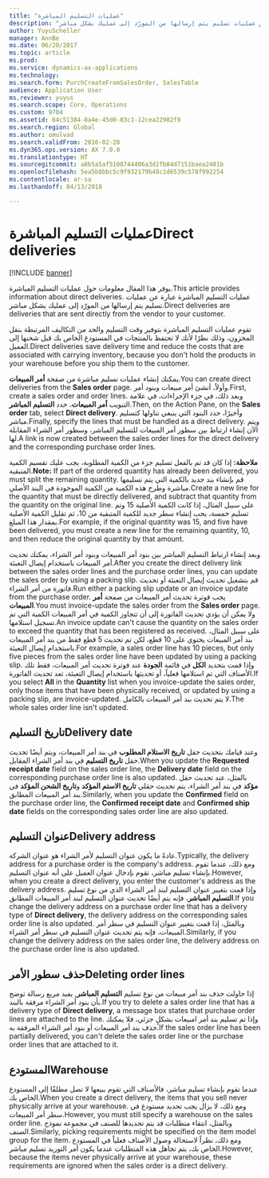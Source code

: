```yaml
---
title: "عمليات التسليم المباشرة"
description: "يوفر هذا المقال معلومات حول عمليات التسليم المباشرة‬. عمليات التسليم المباشرة‬ عبارة عن عمليات تسليم يتم إرسالها من المورّد إلى عمليك بشكل مباشر."
author: YuyuScheller
manager: AnnBe
ms.date: 06/20/2017
ms.topic: article
ms.prod: 
ms.service: dynamics-ax-applications
ms.technology: 
ms.search.form: PurchCreateFromSalesOrder, SalesTable
audience: Application User
ms.reviewer: yuyus
ms.search.scope: Core, Operations
ms.custom: 9704
ms.assetid: 64c51384-8a4e-45d0-83c1-12cea22902f9
ms.search.region: Global
ms.author: omulvad
ms.search.validFrom: 2016-02-28
ms.dyn365.ops.version: AX 7.0.0
ms.translationtype: HT
ms.sourcegitcommit: a8b5a5af5108744406a3d2fb84d7151baea2481b
ms.openlocfilehash: 5ea5b8bbc5c9f932179b48c1d6539c578f992254
ms.contentlocale: ar-sa
ms.lasthandoff: 04/13/2018

---
```


# <a name="direct-deliveries"></a><span data-ttu-id="f1d1d-104">عمليات التسليم المباشرة</span><span class="sxs-lookup"><span data-stu-id="f1d1d-104">Direct deliveries</span></span>

[!INCLUDE [banner](../includes/banner.md)]

<span data-ttu-id="f1d1d-105">يوفر هذا المقال معلومات حول عمليات التسليم المباشرة‬.</span><span class="sxs-lookup"><span data-stu-id="f1d1d-105">This article provides information about direct deliveries.</span></span> <span data-ttu-id="f1d1d-106">عمليات التسليم المباشرة‬ عبارة عن عمليات تسليم يتم إرسالها من المورّد إلى عمليك بشكل مباشر.</span><span class="sxs-lookup"><span data-stu-id="f1d1d-106">Direct deliveries are deliveries that are sent directly from the vendor to your customer.</span></span>

<span data-ttu-id="f1d1d-107">تقوم عمليات التسليم المباشرة بتوفير وقت التسليم والحد من التكاليف المرتبطة بنقل المخزون، وذلك نظرًا لأنك لا تحتفظ بالمنتجات في المستودع الخاص بك قبل شحنها إلى العميل.</span><span class="sxs-lookup"><span data-stu-id="f1d1d-107">Direct deliveries save delivery time and reduce the costs that are associated with carrying inventory, because you don't hold the products in your warehouse before you ship them to the customer.</span></span>  

<span data-ttu-id="f1d1d-108">يمكنك إنشاء عمليات تسليم مباشرة من صفحة **أمر المبيعات**.</span><span class="sxs-lookup"><span data-stu-id="f1d1d-108">You can create direct deliveries from the **Sales order** page.</span></span> <span data-ttu-id="f1d1d-109">وأولاً، أنشئ أمر مبيعات وبنود أمر.</span><span class="sxs-lookup"><span data-stu-id="f1d1d-109">First, create a sales order and order lines.</span></span> <span data-ttu-id="f1d1d-110">وبعد ذلك، في جزء الإجراءات، في علامة التبويب **أمر المبيعات**، حدد **التسليم المباشر**.</span><span class="sxs-lookup"><span data-stu-id="f1d1d-110">Then, on the Action Pane, on the **Sales order** tab, select **Direct delivery**.</span></span> <span data-ttu-id="f1d1d-111">وأخيرًا، حدد البنود التي ينبغي تناولها كتسليم مباشر.</span><span class="sxs-lookup"><span data-stu-id="f1d1d-111">Finally, specify the lines that must be handled as a direct delivery.</span></span> <span data-ttu-id="f1d1d-112">ويتم الآن إنشاء ارتباط بين سطور أمر المبيعات للتسليم المباشر، وسطور أمر الشراء المقابلة لها.</span><span class="sxs-lookup"><span data-stu-id="f1d1d-112">A link is now created between the sales order lines for the direct delivery and the corresponding purchase order lines.</span></span>  

<span data-ttu-id="f1d1d-113">**ملاحظة:** إذا كان قد تم بالفعل تسليم جزء من الكمية المطلوبة، يجب عليك تقسيم الكمية المتبقية.</span><span class="sxs-lookup"><span data-stu-id="f1d1d-113">**Note:** If part of the ordered quantity has already been delivered, you must split the remaining quantity.</span></span> <span data-ttu-id="f1d1d-114">قم بإنشاء بند جديد بالكمية التي يتم تسليمها مباشرة وطرح هذه الكمية من الكمية الموجودة في البند الأصلي.</span><span class="sxs-lookup"><span data-stu-id="f1d1d-114">Create a new line for the quantity that must be directly delivered, and subtract that quantity from the quantity on the original line.</span></span> <span data-ttu-id="f1d1d-115">على سبيل المثال، إذا كانت الكمية الأصلية 15 وتم تسليم خمسة، يجب إنشاء سطر جديد للكمية المتبقية من 10، ثم تقليل الكمية الأصلية بمقدار هذا المبلغ.</span><span class="sxs-lookup"><span data-stu-id="f1d1d-115">For example, if the original quantity was 15, and five have been delivered, you must create a new line for the remaining quantity, 10, and then reduce the original quantity by that amount.</span></span>  

<span data-ttu-id="f1d1d-116">وبعد إنشاء ارتباط التسليم المباشر بين بنود أمر المبيعات وبنود أمر الشراء، يمكنك تحديث أمر المبيعات باستخدام إيصال التعبئة.</span><span class="sxs-lookup"><span data-stu-id="f1d1d-116">After you create the direct delivery link between the sales order lines and the purchase order lines, you can update the sales order by using a packing slip.</span></span> <span data-ttu-id="f1d1d-117">قم بتشغيل تحديث إيصال التعبئة أو تحديث فاتورة من أمر الشراء.</span><span class="sxs-lookup"><span data-stu-id="f1d1d-117">Run either a packing slip update or an invoice update from the purchase order.</span></span> <span data-ttu-id="f1d1d-118">يجب فوترة تحديث أمر المبيعات من صفحة **أمر المبيعات**.</span><span class="sxs-lookup"><span data-stu-id="f1d1d-118">You must invoice-update the sales order from the **Sales order** page.</span></span> <span data-ttu-id="f1d1d-119">ولا يمكن أن يؤدي تحديث الفاتورة إلى أن تتجاوز الكمية في أمر المبيعات الكمية التي تم تسجيل استلامها.</span><span class="sxs-lookup"><span data-stu-id="f1d1d-119">An invoice update can't cause the quantity on the sales order to exceed the quantity that has been registered as received.</span></span> <span data-ttu-id="f1d1d-120">على سبيل المثال، بند أمر المبيعات يحتوي على 10 قطع، لكن تم تحديث 5 قطع فقط من بند أمر المبيعات باستخدام إيصال التعبئة.</span><span class="sxs-lookup"><span data-stu-id="f1d1d-120">For example, a sales order line has 10 pieces, but only five pieces from the sales order line have been updated by using a packing slip.</span></span> <span data-ttu-id="f1d1d-121">وإذا قمت بتحديد **الكل** في قائمة **الجودة** عند فوترة تحديث أمر المبيعات، فقط تلك الأصناف التي تم استلامها فعلياً، أو تحديثها باستخدام إيصال التعبئة، تعد تحديث الفاتورة.</span><span class="sxs-lookup"><span data-stu-id="f1d1d-121">If you select **All** in the **Quantity** list when you invoice-update the sales order, only those items that have been physically received, or updated by using a packing slip, are invoice-updated.</span></span> <span data-ttu-id="f1d1d-122">لا يتم تحديث بند أمر المبيعات بالكامل.</span><span class="sxs-lookup"><span data-stu-id="f1d1d-122">The whole sales order line isn't updated.</span></span>

## <a name="delivery-date"></a><span data-ttu-id="f1d1d-123">تاريخ التسليم</span><span class="sxs-lookup"><span data-stu-id="f1d1d-123">Delivery date</span></span>
<span data-ttu-id="f1d1d-124">وعند قيامك بتحديث حقل **تاريخ الاستلام المطلوب** في بند أمر المبيعات، ويتم أيضًا تحديث حقل **تاريخ التسليم** في بند أمر الشراء المقابل.</span><span class="sxs-lookup"><span data-stu-id="f1d1d-124">When you update the **Requested receipt date** field on the sales order line, the **Delivery date** field on the corresponding purchase order line is also updated.</span></span> <span data-ttu-id="f1d1d-125">بالمثل، عند تحديث حقل **مؤكد** في بند أمر الشراء، يتم تحديث حقلي **تاريخ الاستم المؤكد** و**تاريخ الشحن المؤكد** في بند أمر المبيعات المطابق.</span><span class="sxs-lookup"><span data-stu-id="f1d1d-125">Similarly, when you update the **Confirmed** field on the purchase order line, the **Confirmed receipt date** and **Confirmed ship date** fields on the corresponding sales order line are also updated.</span></span>

## <a name="delivery-address"></a><span data-ttu-id="f1d1d-126">عنوان التسليم</span><span class="sxs-lookup"><span data-stu-id="f1d1d-126">Delivery address</span></span>
<span data-ttu-id="f1d1d-127">عادةً ما يكون عنوان التسليم لأمر الشراء هو عنوان الشركة.</span><span class="sxs-lookup"><span data-stu-id="f1d1d-127">Typically, the delivery address for a purchase order is the company's address.</span></span> <span data-ttu-id="f1d1d-128">ومع ذلك، عندما تقوم بإنشاء تسليم مباشر، تقوم بإدخال عنوان العميل على أنه عنوان التسليم.</span><span class="sxs-lookup"><span data-stu-id="f1d1d-128">However, when you create a direct delivery, you enter the customer's address as the delivery address.</span></span> <span data-ttu-id="f1d1d-129">وإذا قمت بتغيير عنوان التسليم لبند أمر الشراء الذي من نوع تسليم **التسليم المباشر**، فإنه يتم أيضًا تحديث عنوان التسليم لبند أمر المبيعات المطابق.</span><span class="sxs-lookup"><span data-stu-id="f1d1d-129">If you change the delivery address on a purchase order line that has a delivery type of **Direct delivery**, the delivery address on the corresponding sales order line is also updated.</span></span> <span data-ttu-id="f1d1d-130">وبالمثل، إذا قمت بتغيير عنوان التسليم في سطر أمر المبيعات، فإنه يتم تحديث عنوان التسليم في سطر أمر الشراء.</span><span class="sxs-lookup"><span data-stu-id="f1d1d-130">Similarly, if you change the delivery address on the sales order line, the delivery address on the purchase order line is also updated.</span></span>

## <a name="deleting-order-lines"></a><span data-ttu-id="f1d1d-131">حذف سطور الأمر</span><span class="sxs-lookup"><span data-stu-id="f1d1d-131">Deleting order lines</span></span>
<span data-ttu-id="f1d1d-132">إذا حاولت حذف بند أمر مبيعات من نوع تسليم **التسليم المباشر**, يفيد مربع رسالة توضح بأن بنود أمر الشراء مرفقة بالبند.</span><span class="sxs-lookup"><span data-stu-id="f1d1d-132">If you try to delete a sales order line that has a delivery type of **Direct delivery**, a message box states that purchase order lines are attached to the line.</span></span> <span data-ttu-id="f1d1d-133">وإذا تم تسليم بند أمر امبيعات بشكلٍ جزئي، فلا يمكنك حذف بند أمر المبيعات أو بنود أمر الشراء المرفقة به.</span><span class="sxs-lookup"><span data-stu-id="f1d1d-133">If the sales order line has been partially delivered, you can't delete the sales order line or the purchase order lines that are attached to it.</span></span>

## <a name="warehouse"></a><span data-ttu-id="f1d1d-134">المستودع</span><span class="sxs-lookup"><span data-stu-id="f1d1d-134">Warehouse</span></span>
<span data-ttu-id="f1d1d-135">عندما تقوم بإنشاء تسليم مباشر، فالأصناف التي تقوم ببيعها لا تصل مطلقًا إلى المستودع الخاص بك.</span><span class="sxs-lookup"><span data-stu-id="f1d1d-135">When you create a direct delivery, the items that you sell never physically arrive at your warehouse.</span></span> <span data-ttu-id="f1d1d-136">ومع ذلك، لا يزال يجب تحديد مستودع في سطر أمر المبيعات.</span><span class="sxs-lookup"><span data-stu-id="f1d1d-136">However, you must still specify a warehouse on the sales order line.</span></span> <span data-ttu-id="f1d1d-137">وبالمثل، انتقاء متطلبات قد يتم تحديدها للصنف في مجموعة نموذج الصنف.</span><span class="sxs-lookup"><span data-stu-id="f1d1d-137">Similarly, picking requirements might be specified on the item model group for the item.</span></span> <span data-ttu-id="f1d1d-138">ومع ذلك، نظراً لاستحالة وصول الأصناف فعلياً في المستودع الخاص بك، يتم تجاهل هذه المتطلبات عندما يكون أمر التوريد تسليم مباشر.</span><span class="sxs-lookup"><span data-stu-id="f1d1d-138">However, because the items never physically arrive at your warehouse, these requirements are ignored when the sales order is a direct delivery.</span></span>




